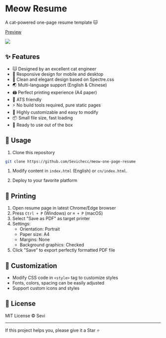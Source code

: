 # Meow Resume

A cat-powered one-page resume template 🐱

[Preview](https://meow.seviche.cc)

![](./example.png)

## ✨ Features

- 🐱 Designed by an excellent cat engineer
- 📱 Responsive design for mobile and desktop
- 🎨 Clean and elegant design based on Spectre.css
- 🌏 Multi-language support (English & Chinese)
- 🖨️ Perfect printing experience (A4 paper)
- 🤖 ATS friendly
- ⚡️ No build tools required, pure static pages
- 🎯 Highly customizable and easy to modify
- 📦 Small file size, fast loading
- 🎉 Ready to use out of the box

## 🚀 Usage

1. Clone this repository
```bash
git clone https://github.com/Sevichecc/meow-one-page-resume
```

1. Modify content in  `index.html` (English) or `cn/index.html`.

2. Deploy to your favorite platform

## 📄 Printing

1. Open resume page in latest Chrome/Edge browser
2. Press `Ctrl + P` (Windows) or `⌘ + P` (macOS)
3. Select "Save as PDF" as target printer
4. Settings:
   - Orientation: Portrait
   - Paper size: A4
   - Margins: None
   - Background graphics: Checked
5. Click "Save" to export perfectly formatted PDF file

## 🎨 Customization

- Modify CSS code in `<style>` tag to customize styles
- Fonts, colors, spacing can be easily adjusted
- Support custom icons and styles

## 📝 License

MIT License © Sevi

---

If this project helps you, please give it a Star ⭐️